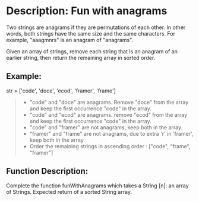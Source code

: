 # Description: Fun with anagrams

Two strings are anagrams if they are permutations of each other. In other words, both strings have the same size and the same characters. For example, "aaagmnrs" is an anagram of "anagrams".

Given an array of strings, remove each string that is an anagram of an earlier string, then return the remaining array in sorted order.

## Example:

str = ['code', 'doce', 'ecod', 'framer', 'frame']

>- "code" and "doce" are anagrams. Remove "doce" from the array and keep the first occurrence "code" in the array.
>- "code" and "ecod" are anagrams. remove "ecod" from the array and keep the first occurrence "code" in the array.
>- "code" and "framer" are not anagrams, keep both in the array.
>- "framer" and "frame" are not anagrams, due to extra 'r' in 'framer', keep both in the array.
>- Order the remaining strings in ascending order : ["code", "frame", "framer"]

## Function Description:

Complete the function funWithAnagrams which takes a String [n]: an array of Strings.
Expected return of a sorted String array.

## 


